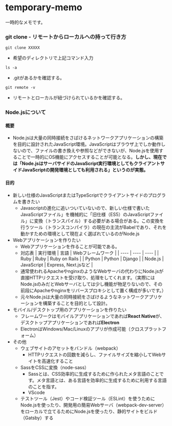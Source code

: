 # temporary-memo
一時的なメモです。
### git clone - リモートからローカルへの持って行き方
```
git clone XXXXX
```
- 希望のディレクトリで上記コマンド入力
```
ls -a
```
- .gitがあるかを確認する。
```
git remote -v
```
- リモートとローカルが紐づけられているかを確認する。

### Node.jsについて
#### 概要
- Node.jsは大量の同時接続をさばけるネットワークアプリケーションの構築を目的に設計されたJavaScript環境。JavaScriptはブラウザ上でしか動作しないので、ファイルの書き換えや参照などができないが、Node.jsを使用することで一時的にOS機能にアクセスすることが可能となる。**しかし、現在では「Node.jsはサーバサイドのJavaScript実行環境としてもクライアントサイドJavaScriptの開発環境としても利用される」というのが実態。**
#### 目的
- 新しい仕様のJavaScriptまたはTypeScriptでクライアントサイドのプログラムを書きたい
    - Javascriptの進化に追いついていないので、新しい仕様で書いたJavaScriptファイル」を機械的に「旧仕様（ES5）のJavaScriptファイル」に変換（トランスパイル）する必要がある場合がある。この変換を行うツール（トランスコンパイラ）の現在の主流がBabelであり、それを動かすための環境として現在よく選ばれているのがNode.js
- Webアプリケーションを作りたい
    - Webアプリケーションを作ることが可能である。
    - 対応表
    | 実行環境 | 言語 | Webフレームワーク |
    | ---- | ---- | ---- |
    | Ruby | Ruby | Ruby on Rails |
    | Python | Python | Django |
    | Node.js | JavaScript | Express, Next.jsなど |
    - 通常使われるApacheやnginxのようなWebサーバの代わりにNode.jsが直接HTTPリクエストを受け取り、処理をしてくれます。（実際にはNode.jsのみだとWebサーバとしては少し機能が物足りないので、その前段にApacheやnginxをリバースプロキシとして置く構成が多いです。）
    - 元々Node.jsは大量の同時接続をさばけるようなネットワークアプリケーションを構築することを目的として設計。
- モバイル/デスクトップ用のアプリケーションを作りたい
    - フレームワークはモバイルアプリケーションであれば**React Native**が、デスクトップアプリケーションであれば**Electron**
    - ElectronはWindows/Mac/Linuxのアプリが作成可能（クロスプラットフォーム）
- その他
    - ウェブサイトのアセットをバンドル（webpack）
        - HTTPリクエストの回数を減らし、ファイルサイズを縮小してWebサイトを高速化すること
    - SassをCSSに変換（node-sass）
        - Sassとは、CSS効率的に生成するために作られたメタ言語のことです。メタ言語とは、ある言語を効率的に生成するために利用する言語のことを指す。
        - VScode
    - テストツール（Jest）やコード検証ツール（ESLint）を使うためにNode.jsを使ったり、開発用の簡易Webサーバ（webpack-dev-server）をローカルで立てるためにNode.jsを使ったり、静的サイトをビルド（Gatsby）する